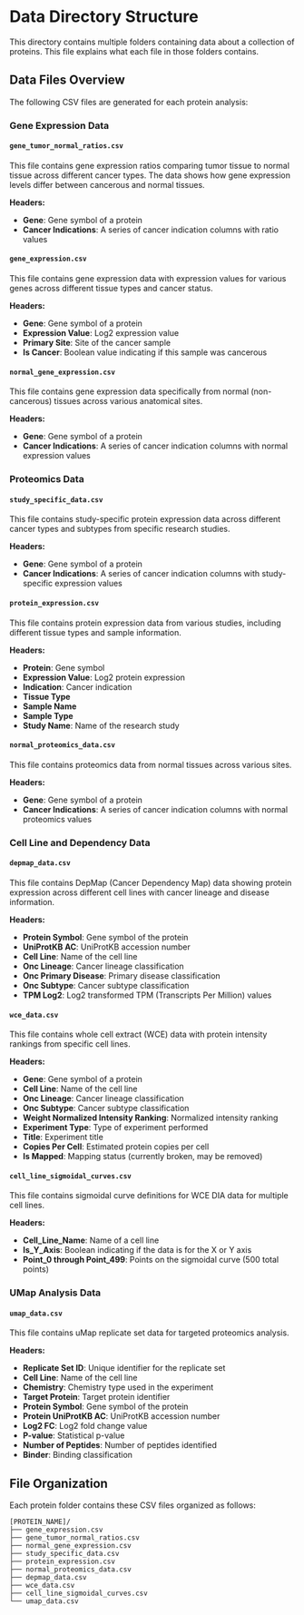 # Data Directory Structure

This directory contains multiple folders containing data about a collection of proteins. This file explains what each file in those folders contains.

## Data Files Overview

The following CSV files are generated for each protein analysis:

### Gene Expression Data

#### `gene_tumor_normal_ratios.csv`
This file contains gene expression ratios comparing tumor tissue to normal tissue across different cancer types. The data shows how gene expression levels differ between cancerous and normal tissues.

**Headers:**
- **Gene**: Gene symbol of a protein
- **Cancer Indications**: A series of cancer indication columns with ratio values

#### `gene_expression.csv`
This file contains gene expression data with expression values for various genes across different tissue types and cancer status.

**Headers:**
- **Gene**: Gene symbol of a protein
- **Expression Value**: Log2 expression value
- **Primary Site**: Site of the cancer sample
- **Is Cancer**: Boolean value indicating if this sample was cancerous

#### `normal_gene_expression.csv`
This file contains gene expression data specifically from normal (non-cancerous) tissues across various anatomical sites.

**Headers:**
- **Gene**: Gene symbol of a protein
- **Cancer Indications**: A series of cancer indication columns with normal expression values

### Proteomics Data

#### `study_specific_data.csv`
This file contains study-specific protein expression data across different cancer types and subtypes from specific research studies.

**Headers:**
- **Gene**: Gene symbol of a protein
- **Cancer Indications**: A series of cancer indication columns with study-specific expression values

#### `protein_expression.csv`
This file contains protein expression data from various studies, including different tissue types and sample information.

**Headers:**
- **Protein**: Gene symbol
- **Expression Value**: Log2 protein expression
- **Indication**: Cancer indication
- **Tissue Type**
- **Sample Name**
- **Sample Type** 
- **Study Name**: Name of the research study

#### `normal_proteomics_data.csv`
This file contains proteomics data from normal tissues across various sites.

**Headers:**
- **Gene**: Gene symbol of a protein
- **Cancer Indications**: A series of cancer indication columns with normal proteomics values

### Cell Line and Dependency Data

#### `depmap_data.csv`
This file contains DepMap (Cancer Dependency Map) data showing protein expression across different cell lines with cancer lineage and disease information.

**Headers:**
- **Protein Symbol**: Gene symbol of the protein
- **UniProtKB AC**: UniProtKB accession number
- **Cell Line**: Name of the cell line
- **Onc Lineage**: Cancer lineage classification
- **Onc Primary Disease**: Primary disease classification
- **Onc Subtype**: Cancer subtype classification
- **TPM Log2**: Log2 transformed TPM (Transcripts Per Million) values

#### `wce_data.csv`
This file contains whole cell extract (WCE) data with protein intensity rankings from specific cell lines.

**Headers:**
- **Gene**: Gene symbol of a protein
- **Cell Line**: Name of the cell line
- **Onc Lineage**: Cancer lineage classification
- **Onc Subtype**: Cancer subtype classification
- **Weight Normalized Intensity Ranking**: Normalized intensity ranking
- **Experiment Type**: Type of experiment performed
- **Title**: Experiment title
- **Copies Per Cell**: Estimated protein copies per cell
- **Is Mapped**: Mapping status (currently broken, may be removed)

#### `cell_line_sigmoidal_curves.csv`
This file contains sigmoidal curve definitions for WCE DIA data for multiple cell lines.

**Headers:**
- **Cell_Line_Name**: Name of a cell line
- **Is_Y_Axis**: Boolean indicating if the data is for the X or Y axis
- **Point_0 through Point_499**: Points on the sigmoidal curve (500 total points)

### UMap Analysis Data

#### `umap_data.csv`
This file contains uMap replicate set data for targeted proteomics analysis.

**Headers:**
- **Replicate Set ID**: Unique identifier for the replicate set
- **Cell Line**: Name of the cell line
- **Chemistry**: Chemistry type used in the experiment
- **Target Protein**: Target protein identifier
- **Protein Symbol**: Gene symbol of the protein
- **Protein UniProtKB AC**: UniProtKB accession number
- **Log2 FC**: Log2 fold change value
- **P-value**: Statistical p-value
- **Number of Peptides**: Number of peptides identified
- **Binder**: Binding classification

## File Organization

Each protein folder contains these CSV files organized as follows:

```
[PROTEIN_NAME]/
├── gene_expression.csv
├── gene_tumor_normal_ratios.csv
├── normal_gene_expression.csv
├── study_specific_data.csv
├── protein_expression.csv
├── normal_proteomics_data.csv
├── depmap_data.csv
├── wce_data.csv
├── cell_line_sigmoidal_curves.csv
└── umap_data.csv
```
 